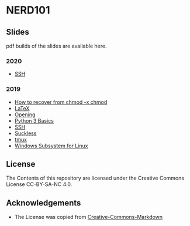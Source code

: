 # NERD101

## Slides
pdf builds of the slides are available here.
### 2020
* [SSH](https://users.ifsr.de/~krebs/ese20/nerd101-ssh.pdf)
### 2019
* [How to recover from chmod -x chmod](https://users.ifsr.de/~krebs/ese19/nerd101/nerd101-chmod.pdf)
* [LaTeX](https://users.ifsr.de/~krebs/ese19/nerd101/nerd101-latex.pdf)
* [Opening](https://users.ifsr.de/~krebs/ese19/nerd101/nerd101-opening.pdf)
* [Python 3 Basics](https://users.ifsr.de/~krebs/ese19/nerd101/nerd101-python.pdf)
* [SSH](https://users.ifsr.de/~krebs/ese19/nerd101/nerd101-ssh.pdf)
* [Suckless](https://users.ifsr.de/~krebs/ese19/nerd101/nerd101-suckless.pdf)
* [tmux](https://users.ifsr.de/~krebs/ese19/nerd101/nerd101-tmux.pdf)
* [Windows Subsystem for Linux](https://users.ifsr.de/~krebs/ese19/nerd101/nerd101-wsl.pdf)

## License
The Contents of this repository are licensed under the Creative Commons License CC-BY-SA-NC 4.0.

## Acknowledgements

* The License was copied from [Creative-Commons-Markdown](https://github.com/idleberg/Creative-Commons-Markdown) 
